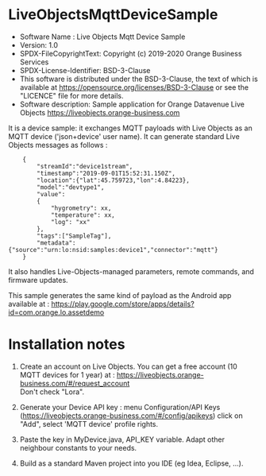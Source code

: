 # LiveObjectsMqttDeviceSample
- Software Name : Live Objects Mqtt Device Sample
- Version: 1.0
- SPDX-FileCopyrightText: Copyright (c) 2019-2020 Orange Business Services
- SPDX-License-Identifier: BSD-3-Clause
- This software is distributed under the BSD-3-Clause,
the text of which is available at https://opensource.org/licenses/BSD-3-Clause
or see the "LICENCE" file for more details.
- Software description: Sample application for Orange Datavenue Live Objects <a>https://liveobjects.orange-business.com</a>


It is a device sample: it exchanges MQTT payloads with Live Objects as an MQTT device ('json+device' user name).
It can generate standard Live Objects messages as follows :<br>
```
	{
		"streamId":"device1stream",
		"timestamp":"2019-09-01T15:52:31.150Z",
		"location":{"lat":45.759723,"lon":4.84223},
		"model":"devtype1",
		"value":
		{
			"hygrometry": xx,
			"temperature": xx,
			"log": "xx"
		},
		"tags":["SampleTag"],
		"metadata":{"source":"urn:lo:nsid:samples:device1","connector":"mqtt"}
	}
```

It also handles Live-Objects-managed parameters, remote commands, and firmware updates.

This sample generates the same kind of payload as the Android app available at : 
<a>https://play.google.com/store/apps/details?id=com.orange.lo.assetdemo</a>
<br>


<h1> Installation notes </h1>

1) Create an account on Live Objects. You can get a free account (10 MQTT devices for 1 year) at : <a>https://liveobjects.orange-business.com/#/request_account</a> <br>
Don't check "Lora".

2) Generate your Device API key : menu Configuration/API Keys (<a>https://liveobjects.orange-business.com/#/config/apikeys</a>) click on "Add", select 'MQTT device' profile rights.

3) Paste the key in MyDevice.java, API_KEY variable. Adapt other neighbour constants to your needs.

4) Build as a standard Maven project into you IDE (eg Idea, Eclipse, ...).


